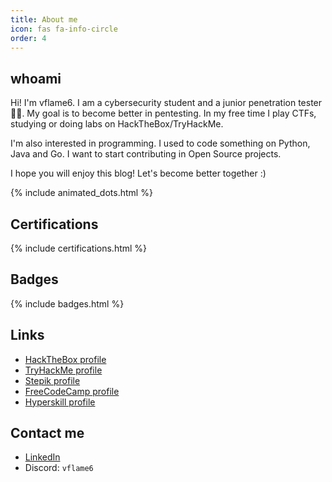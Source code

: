 ```yaml
---
title: About me
icon: fas fa-info-circle
order: 4
---
```


## whoami

Hi! I'm vflame6. I am a cybersecurity student and a junior penetration tester👨‍💻. My goal is to become better in pentesting. In my free time I play CTFs, studying or doing labs on HackTheBox/TryHackMe. 

I'm also interested in programming. I used to code something on Python, Java and Go. I want to start contributing in Open Source projects.

I hope you will enjoy this blog! Let's become better together :)

{% include animated_dots.html %}

## Certifications

{% include certifications.html %}

## Badges

{% include badges.html %}

## Links 

* [HackTheBox profile](https://app.hackthebox.com/profile/973692)
* [TryHackMe profile](https://tryhackme.com/p/vflamie)
* [Stepik profile](https://stepik.org/users/349814193)
* [FreeCodeCamp profile](https://www.freecodecamp.org/vflame6)
* [Hyperskill profile](https://hyperskill.org/profile/341220929)

## Contact me

- [LinkedIn](https://www.linkedin.com/in/maksim-radaev/)
- Discord: `vflame6`
